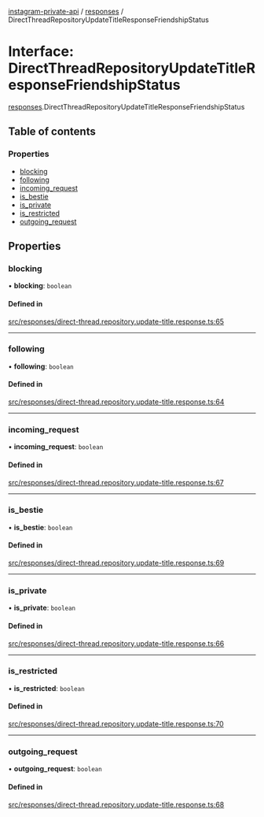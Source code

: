 [instagram-private-api](../../README.md) / [responses](../../modules/responses.md) / DirectThreadRepositoryUpdateTitleResponseFriendshipStatus

# Interface: DirectThreadRepositoryUpdateTitleResponseFriendshipStatus

[responses](../../modules/responses.md).DirectThreadRepositoryUpdateTitleResponseFriendshipStatus

## Table of contents

### Properties

- [blocking](DirectThreadRepositoryUpdateTitleResponseFriendshipStatus.md#blocking)
- [following](DirectThreadRepositoryUpdateTitleResponseFriendshipStatus.md#following)
- [incoming\_request](DirectThreadRepositoryUpdateTitleResponseFriendshipStatus.md#incoming_request)
- [is\_bestie](DirectThreadRepositoryUpdateTitleResponseFriendshipStatus.md#is_bestie)
- [is\_private](DirectThreadRepositoryUpdateTitleResponseFriendshipStatus.md#is_private)
- [is\_restricted](DirectThreadRepositoryUpdateTitleResponseFriendshipStatus.md#is_restricted)
- [outgoing\_request](DirectThreadRepositoryUpdateTitleResponseFriendshipStatus.md#outgoing_request)

## Properties

### blocking

• **blocking**: `boolean`

#### Defined in

[src/responses/direct-thread.repository.update-title.response.ts:65](https://github.com/Nerixyz/instagram-private-api/blob/4971f34/src/responses/direct-thread.repository.update-title.response.ts#L65)

___

### following

• **following**: `boolean`

#### Defined in

[src/responses/direct-thread.repository.update-title.response.ts:64](https://github.com/Nerixyz/instagram-private-api/blob/4971f34/src/responses/direct-thread.repository.update-title.response.ts#L64)

___

### incoming\_request

• **incoming\_request**: `boolean`

#### Defined in

[src/responses/direct-thread.repository.update-title.response.ts:67](https://github.com/Nerixyz/instagram-private-api/blob/4971f34/src/responses/direct-thread.repository.update-title.response.ts#L67)

___

### is\_bestie

• **is\_bestie**: `boolean`

#### Defined in

[src/responses/direct-thread.repository.update-title.response.ts:69](https://github.com/Nerixyz/instagram-private-api/blob/4971f34/src/responses/direct-thread.repository.update-title.response.ts#L69)

___

### is\_private

• **is\_private**: `boolean`

#### Defined in

[src/responses/direct-thread.repository.update-title.response.ts:66](https://github.com/Nerixyz/instagram-private-api/blob/4971f34/src/responses/direct-thread.repository.update-title.response.ts#L66)

___

### is\_restricted

• **is\_restricted**: `boolean`

#### Defined in

[src/responses/direct-thread.repository.update-title.response.ts:70](https://github.com/Nerixyz/instagram-private-api/blob/4971f34/src/responses/direct-thread.repository.update-title.response.ts#L70)

___

### outgoing\_request

• **outgoing\_request**: `boolean`

#### Defined in

[src/responses/direct-thread.repository.update-title.response.ts:68](https://github.com/Nerixyz/instagram-private-api/blob/4971f34/src/responses/direct-thread.repository.update-title.response.ts#L68)
